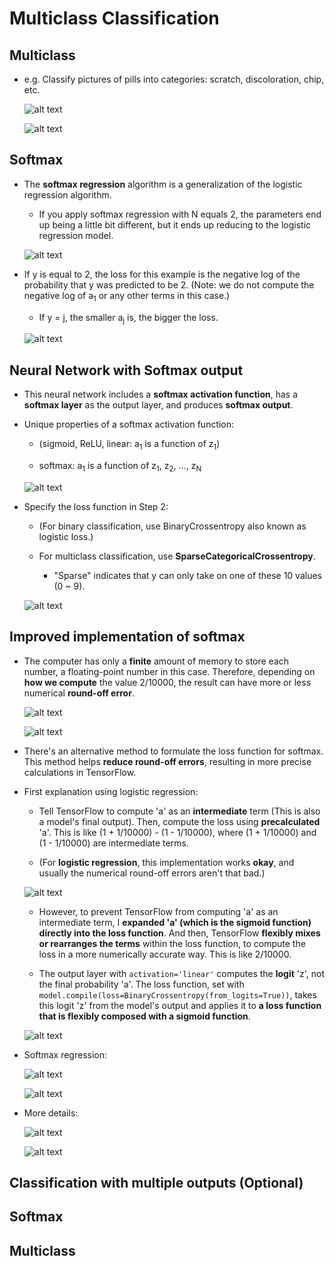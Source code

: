 # Multiclass Classification

## Multiclass

- e.g. Classify pictures of pills into categories: scratch, discoloration, chip, etc.

  ![alt text](resources/notes/01.png)

  ![alt text](resources/notes/02.png)

## Softmax

- The **softmax regression** algorithm is a generalization of the logistic regression algorithm.

  - If you apply softmax regression with N equals 2, the parameters end up being a little bit different, but it ends up reducing to the logistic regression model.

  ![alt text](resources/notes/03.png)

- If y is equal to 2, the loss for this example is the negative log of the probability that y was predicted to be 2. (Note: we do not compute the negative log of a<sub>1</sub> or any other terms in this case.)

  - If y = j, the smaller a<sub>j</sub> is, the bigger the loss.

  ![alt text](resources/notes/04.png)

## Neural Network with Softmax output

- This neural network includes a **softmax activation function**, has a **softmax layer** as the output layer, and produces **softmax output**.

- Unique properties of a softmax activation function:

  - (sigmoid, ReLU, linear: a<sub>1</sub> is a function of z<sub>1</sub>)

  - softmax: a<sub>1</sub> is a function of z<sub>1</sub>, z<sub>2</sub>, ..., z<sub>N</sub>

  ![alt text](resources/notes/05.png)

- Specify the loss function in Step 2:

  - (For binary classification, use BinaryCrossentropy also known as logistic loss.)

  - For multiclass classification, use **SparseCategoricalCrossentropy**.

    - "Sparse" indicates that y can only take on one of these 10 values (0 ~ 9).

  ![alt text](resources/notes/06.png)

## Improved implementation of softmax

- The computer has only a **finite** amount of memory to store each number, a floating-point number in this case. Therefore, depending on **how we compute** the value 2/10000, the result can have more or less numerical **round-off error**.

  ![alt text](resources/notes/07.png)

  ![alt text](resources/notes/08.png)

- There's an alternative method to formulate the loss function for softmax. This method helps **reduce round-off errors**, resulting in more precise calculations in TensorFlow.

- First explanation using logistic regression:

  - Tell TensorFlow to compute 'a' as an **intermediate** term (This is also a model's final output). Then, compute the loss using **precalculated** 'a'. This is like (1 + 1/10000) - (1 - 1/10000), where (1 + 1/10000) and (1 - 1/10000) are intermediate terms.

  - (For **logistic regression**, this implementation works **okay**, and usually the numerical round-off errors aren't that bad.)

  ![alt text](resources/notes/09.png)

  - However, to prevent TensorFlow from computing 'a' as an intermediate term, I **expanded 'a' (which is the sigmoid function) directly into the loss function**. And then, TensorFlow **flexibly mixes or rearranges the terms** within the loss function, to compute the loss in a more numerically accurate way. This is like 2/10000.

  - The output layer with `activation='linear'` computes the **logit** 'z', not the final probability 'a'. The loss function, set with `model.compile(loss=BinaryCrossentropy(from_logits=True))`, takes this logit 'z' from the model's output and applies it to **a loss function that is flexibly composed with a sigmoid function**.

  ![alt text](resources/notes/10.png)

- Softmax regression:

  ![alt text](resources/notes/11.png)

  ![alt text](resources/notes/12.png)

- More details:

  ![alt text](resources/notes/13.png)

  ![alt text](resources/notes/14.png)

## Classification with multiple outputs (Optional)

## Softmax

## Multiclass
